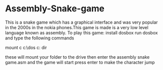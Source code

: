 # Assembly-Snake-game
This is a snake game which has a graphical interface and was very popular in the 2000s in the nokia phones.This game is made is a very low level language known as assembly.
To play this game:
install dosbox
run dosbox
and type the following commands

mount c c:\dos
c:
dir

these will mount your folder to the drive
then enter the assembly snake game.asm and the game will start
press enter to make the character  jump 
